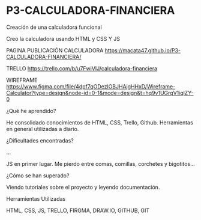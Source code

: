 # P3-CALCULADORA-FINANCIERA

Creación de una calculadora funcional

Creo la calculadora usando HTML y CSS Y JS


PAGINA PUBLICACIÓN CALCULADORA
https://macata47.github.io/P3-CALCULADORA-FINANCIERA/

TRELLO
https://trello.com/b/u7FwiVIJ/calculadora-financiera

WIREFRAME
https://www.figma.com/file/4dpf7qODezlOBJHAigHHxD/Wireframe-Calculator?type=design&node-id=0-1&mode=design&t=hq9v1UGrqV1iqlZY-0


¿Qué he aprendido?

He consolidado conocimientos de HTML, CSS, Trello, Github. Herramientas en general utilizadas a diario.

¿Dificultades encontradas?

...

JS en primer lugar. Me pierdo entre comas, comillas, corchetes y bigotitos...

¿Cómo se han superado?

Viendo tutoriales sobre el proyecto y leyendo documentación.

Herramientas Utilizadas

HTML, CSS, JS, TRELLO, FIRGMA, DRAW.IO, GITHUB, GIT



